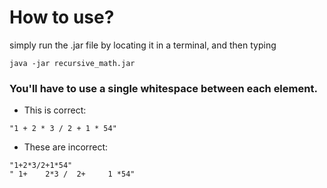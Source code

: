 # How to use?

simply run the .jar file by locating it in a terminal, and then typing

```
java -jar recursive_math.jar
```

### You'll have to use a single whitespace between each element.

- This is correct: 
```
"1 + 2 * 3 / 2 + 1 * 54"
```

- These are incorrect: 
```
"1+2*3/2+1*54"
" 1+    2*3 /  2+     1 *54"
```
